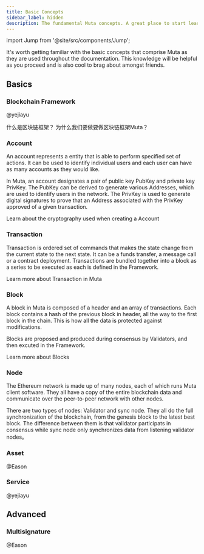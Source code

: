 ```yaml
---
title: Basic Concepts
sidebar_label: hidden
description: The fundamental Muta concepts. A great place to start learning about Muta.
---
```


import Jump from '@site/src/components/Jump';

It's worth getting familiar with the basic concepts that comprise Muta as they
are used throughout the documentation. This knowledge will be helpful as you
proceed and is also cool to brag about amongst friends.

## Basics

### Blockchain Framework

@yejiayu

什么是区块链框架？
为什么我们要做要做区块链框架Muta？

### Account

An account represents a entity that is able to perform specified set of actions. It can be used to identify individual users and each user can have as many accounts as they would like. 

In Muta, an account designates a pair of public key PubKey and private key PrivKey. The PubKey can be derived to generate various Addresses, which are used to identify users in the network. The PrivKey is used to generate digital signatures to prove that an Address associated with the PrivKey approved of a given transaction.

<Jump to="/docs/advanced/crypto/">Learn about the cryptography used when creating a Account</Jump>

### Transaction

Transaction is ordered set of commands that makes the state change from the current state to the next state. It can be a funds transfer, a message call or a contract deployment. Transactions are bundled together into a block as a series to be executed as each is defined in the Framework.

<Jump to="/docs/advanced/key-concept/tx">Learn more about Transaction in Muta</Jump>

### Block

A block in Muta is composed of a header and an array of transactions. Each block contains a hash of the previous block in header, all the way to the first block in the chain. This is how all the data is protected against modifications. 

Blocks are proposed and produced during consensus by Validators, and then excuted in the Framework. 

<Jump to="/docs/advanced/block-structure/">Learn more about Blocks</Jump>

### Node

The Ethereum network is made up of many nodes, each of which runs Muta client software. They all have a copy of the entire blockchain data and communicate over the peer-to-peer network with other nodes. 

There are two types of nodes: Validator and sync node. They all do the full synchronization of the blockchain, from the genesis block to the latest best block. The difference between them is that validator participats in consensus while sync node only synchronizes data from listening validator nodes。

### Asset

@Eason

### Service

@yejiayu

## Advanced

### Multisignature

@Eason



